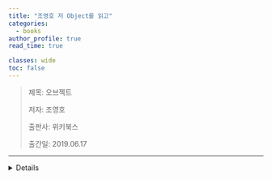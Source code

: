 ```yaml
---
title: "조영호 저 Object를 읽고"
categories:
  - books
author_profile: true
read_time: true

classes: wide
toc: false
---
```




> 제목: 오브젝트
>
> 저자: 조영호
>
> 출판사: 위키북스
>
> 출간일: 2019.06.17

------

<details>

### 목차

**들어가며: 프로그래밍 패러다임**

1. 패러다임의 시대
2. 프로그래밍 패러다임

**1장: 객체, 설계**

1. 티켓 판매 애플리케이션 구현하기

2. 무엇이 문제인가

3. 설계 개선하기

4. 객체지향 설계

**2장: 객체지향 프로그래밍**

1. 영화 예매 시스템

2. 객체지향 프로그래밍을 향해

3. 할인 요금 구하기

4. 상속과 다형성

5. 추상화와 유연성

**3장: 역할, 책임, 협력**

1. 협력

2. 책임
3. 역할

**4장: 설계 품질과 트레이드오프**

1. 데이터 중심의 영화 예매 시스템
2. 설계 트레이드오프
3. 데이터 중심의 영화 예매 시스템의 문제점
4. 자율적인 객체를 향해
5. 하지만 여전히 부족하다
6. 데이터 중심 설계의 문제점

**5장: 책임 할당하기**

1. 책임 주도 설계를 향해
2. 책임 할당을 위한 GRASP 패턴
3. 구현을 통한 검증
4. 책임 주도 설계의 대안

**6장: 메시지와 인터페이스**

1. 협력과 메시지
2. 인터페이스와 설계 품질
3. 원칙의 함정
4. 명령-쿼리 분리 원칙

**7장:  객체 분해**

1. 프로시저 추상화와 데이터 추상화
2. 프로시저 추상화와 기능 분해
3. 모듈
4. 데이터 추상화와 추상 데이터 타입
5. 클래스

**8장: 의존성 관리하기**

1. 의존성 이해하기
2. 유연한 설계

**9장: 유연한 설계**

1. 개방-폐쇄 원칙
2. 생성 사용 분리
3. 의존성 주입
4. 의존성 역전 원칙
5. 유연성에 대한 조언

**10장: 상속과 코드 재사용**

1. 상속과 중복 코드
2. 취약한 기반 클래스 문제
3. Phone 다시 살펴보기
4. 차이에 의한 프로그래밍

**11장: 합성과 유연한 설계**

1. 상속을 합성으로 변경하기
2. 상속으로 인한 조합의 폭발적인 증가
3. 합성 관계로 변경하기
4. 믹스인

**12장: 다형성**

1. 다형성
2. 상속의 양면성
3. 업캐스팅과 동적 바인딩
4. 동적 메서드 탐색과 다형성
5. 상속 대 위임

**13장: 서브클래싱과 서브타이핑**

1. 타입
2. 타입 계층
3. 서브클래싱과 서브타이핑
4. 리스코프 치환 원칙
5. 계약에 의한 설계와 서브타이핑

**14장: 일관성 있는 협력**

1. 핸드폰 과금 시스템 변경하기
2. 설계에 일관성 부여하기
3. 일관성 있는 기본 정책 구현하기

**15장: 디자인 패턴과 프레임워크**

1. 디자인 패턴과 설계 재사용
2. 프레임워크와 코드 재사용

**마치며: 나아가기**

**부록A: 계약에 의한 설계**

1. 협력과 계약
2. 계약에 의한 설계
3. 계약에 의한 설계와 서브타이핑

**부록B: 타입 계층의 구현**

**부록C: 동적인 협력, 정적인 코드**

1. 동적 모델과 정적 모델
2. 도메인 모델과 구현

**부록D: 참고문헌**

------



객체 지향 프로그래밍에 대해서 내 이해가 그거 그냥 설계할 때 객체 넣는다는 거 아니야? 수준이었다는 걸 깨닫게 해 준 책이었다. 나중에 다시 볼 때를 위해 이 책을 읽으면서 깨달은 것들을 정리해보고자 한다.



객체 지향 프로그래밍은 변경에 유연하게 대처할 수 있는 코드를 작성하기 위해 책임 중심으로 객체를 만들고, 각 객체가 각자의 책임을 가지고 프로그램 실행을 위해 협력하며 자신의 역할을 하도록 설계하고 코드를 작성하는 것이다.

이 정의를 나누어서 보자면 우선 목적은 변경에 유연하게 대처할 수 있는 코드를 작성하는 것이다. 프로그램을 만들 때 처음에 완벽하고 변경이 없을 요구사항이 주어진다면 이런 고민을 하지 않아도 되겠지만 현실에서 그런 일은 없다. 요구사항은 끊임없이 변하고 추가되고 사라지므로 이에 잘 대응할 수 있어야 일을 두번 세번 열번 반복하는 일이 없게 된다. 또한 유연하게 대처하지 못하는 코드의 경우 요구사항의 변화에 따라 기존 코드도 변화해야 하고, 이 경우 찾기 힘든 버그가 생기는 경우가 잦다.

<Best code is working code 짤 넣어야지>

그렇다면 이를 위해 해야 할 일은 책임 중심으로 객체를 만들고, 각 객체가 각자의 책임을 가지고 프로그램 실행을 위해 협력하며 자신의 역할을 하도록 설계하고 코드를 작성하는 것이라고 한다.

왜 책임 중심으로 객체를 만들어야 하는 걸까? 책임이 중심이 되지 않으면 요구사항에 쉽게 대응하기 어렵기 때문이다. 요구사항은 결국 어떤 책임의 내용을 바꾸거나 추가하는 것이므로, 코드를 책임이 아니라 데이터 중심으로 짠다면 새로운 요구사항이 추가되었을 때 뒤엎어야 할 가능성이 높다.

이렇게 책임 중심으로 만들어진 객체는 프로그램을 실행하기 위해 서로 메시지를 주고받으며 협력하게 된다. 이 때 협력하는 각 객체들은 서로에 대해 너무 잘 알아서는 안된다. 이제 캡슐화라는 개념이 등장할 차례이다. 기존에 내가 이해한 캡슐화는 접근 제한자 정도의 수준이었다. 외부 객체가 해당 객체의 정보를 마음대로 바꾸는 것을 막기 위해 제한을 걸어둔다는 정도? 하지만 캡슐화에서 정말 중요한 것은 변하지 않는 것만 노출하고, 변하는 것은 감추는 것이다. 인터페이스와 구현의 분리가 이를 가리킨다.